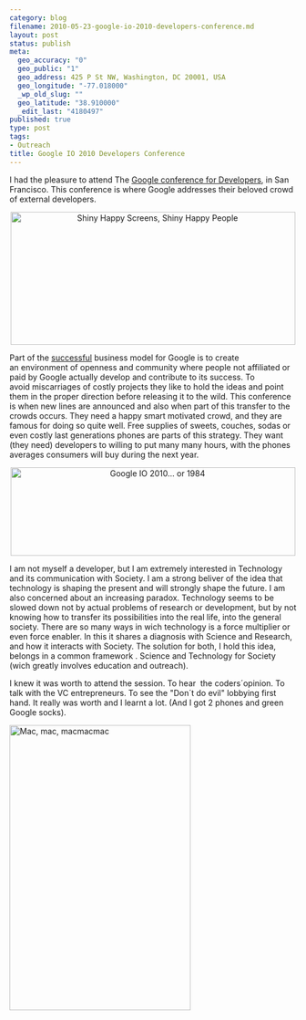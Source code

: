```yaml
--- 
category: blog
filename: 2010-05-23-google-io-2010-developers-conference.md
layout: post
status: publish
meta: 
  geo_accuracy: "0"
  geo_public: "1"
  geo_address: 425 P St NW, Washington, DC 20001, USA
  geo_longitude: "-77.018000"
  _wp_old_slug: ""
  geo_latitude: "38.910000"
  _edit_last: "4180497"
published: true
type: post
tags: 
- Outreach
title: Google IO 2010 Developers Conference
---
```

I had the pleasure to attend The <a href="http://code.google.com/intl/de-DE/events/io/2010/">Google conference for Developers</a>, in San Francisco. This conference is where Google addresses their beloved crowd of external developers.
<p style="text-align:center;"><a title="Shiny Happy Screens, Shiny Happy People by brunosan, on Flickr" href="http://www.flickr.com/photos/nasonurb/4649267940/"><img class="aligncenter" src="http://farm5.static.flickr.com/4072/4649267940_d51301e74c.jpg" alt="Shiny Happy Screens, Shiny Happy People" width="500" height="233" /></a></p>
Part of the <a href="http://www.businessinsider.com/chart-of-the-day-google-revenue-dollar-per-employee-2010-1">successful</a> business model for Google is to create an environment of openness and community where people not affiliated or paid by Google actually develop and contribute to its success. To avoid miscarriages of costly projects they like to hold the ideas and point them in the proper direction before releasing it to the wild. This conference is when new lines are announced and also when part of this transfer to the crowds occurs. They need a happy smart motivated crowd, and they are famous for doing so quite well. Free supplies of sweets, couches, sodas or even costly last generations phones are parts of this strategy. They want (they need) developers to willing to put many many hours, with the phones averages consumers will buy during the next year.<!--more-->
<p style="text-align:center;"><a title="Google IO 2010... or 1984 by brunosan, on Flickr" href="http://www.flickr.com/photos/nasonurb/4649268142/"><img class="aligncenter" src="http://farm5.static.flickr.com/4072/4649268142_20a491c0da.jpg" alt="Google IO 2010... or 1984" width="500" height="155" /></a></p>
I am not myself a developer, but I am extremely interested in Technology and its communication with Society. I am a strong beliver of the idea that technology is shaping the present and will strongly shape the future. I am also concerned about an increasing paradox. Technology seems to be slowed down not by actual problems of research or development, but by not knowing how to transfer its possibilities into the real life, into the general society. There are so many ways in wich technology is a force multiplier or even force enabler. In this it shares a diagnosis with Science and Research, and how it interacts with Society. The solution for both, I hold this idea, belongs in a common framework . Science and Technology for Society (wich greatly involves education and outreach).

I knew it was worth to attend the session. To hear  the coders´opinion. To talk with the VC entrepreneurs. To see the "Don´t do evil" lobbying first hand. It really was worth and I learnt a lot. (And I got 2 phones and green Google socks).

<a title="Mac, mac, macmacmac by brunosan, on Flickr" href="http://www.flickr.com/photos/nasonurb/4649269242/"><img src="http://farm5.static.flickr.com/4011/4649269242_456215d0df.jpg" alt="Mac, mac, macmacmac" width="318" height="500" /></a>
